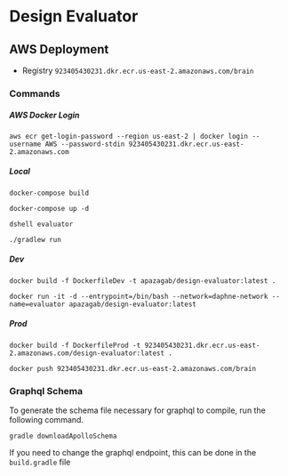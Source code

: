 # Design Evaluator


## AWS Deployment

- Registry `923405430231.dkr.ecr.us-east-2.amazonaws.com/brain`


### Commands


##### AWS Docker Login

`aws ecr get-login-password --region us-east-2 | docker login --username AWS --password-stdin 923405430231.dkr.ecr.us-east-2.amazonaws.com`


##### Local

`docker-compose build`

`docker-compose up -d`

`dshell evaluator`

`./gradlew run`


##### Dev

`docker build -f DockerfileDev -t apazagab/design-evaluator:latest .`

`docker run -it -d --entrypoint=/bin/bash --network=daphne-network --name=evaluator apazagab/design-evaluator:latest`


##### Prod

`docker build -f DockerfileProd -t 923405430231.dkr.ecr.us-east-2.amazonaws.com/design-evaluator:latest .`

`docker push 923405430231.dkr.ecr.us-east-2.amazonaws.com/brain`



### Graphql Schema

To generate the schema file necessary for graphql to compile, run the following command.

`gradle downloadApolloSchema`

If you need to change the graphql endpoint, this can be done in the `build.gradle` file